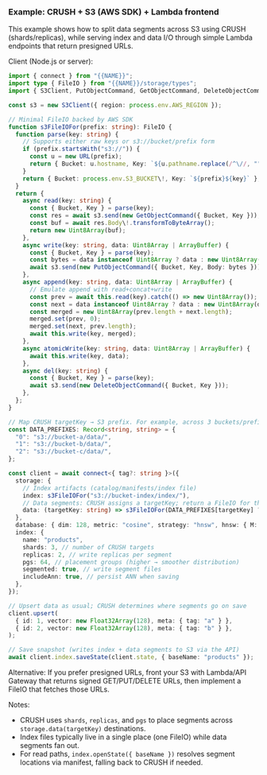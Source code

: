 ### Example: CRUSH + S3 (AWS SDK) + Lambda frontend

This example shows how to split data segments across S3 using CRUSH (shards/replicas), while serving index and data I/O through simple Lambda endpoints that return presigned URLs.

Client (Node.js or server):

```ts
import { connect } from "{{NAME}}";
import type { FileIO } from "{{NAME}}/storage/types";
import { S3Client, PutObjectCommand, GetObjectCommand, DeleteObjectCommand } from "@aws-sdk/client-s3";

const s3 = new S3Client({ region: process.env.AWS_REGION });

// Minimal FileIO backed by AWS SDK
function s3FileIOFor(prefix: string): FileIO {
  function parse(key: string) {
    // Supports either raw keys or s3://bucket/prefix form
    if (prefix.startsWith("s3://")) {
      const u = new URL(prefix);
      return { Bucket: u.hostname, Key: `${u.pathname.replace(/^\//, "")}${key}` };
    }
    return { Bucket: process.env.S3_BUCKET\!, Key: `${prefix}${key}` };
  }
  return {
    async read(key: string) {
      const { Bucket, Key } = parse(key);
      const res = await s3.send(new GetObjectCommand({ Bucket, Key }));
      const buf = await res.Body\!.transformToByteArray();
      return new Uint8Array(buf);
    },
    async write(key: string, data: Uint8Array | ArrayBuffer) {
      const { Bucket, Key } = parse(key);
      const bytes = data instanceof Uint8Array ? data : new Uint8Array(data);
      await s3.send(new PutObjectCommand({ Bucket, Key, Body: bytes }));
    },
    async append(key: string, data: Uint8Array | ArrayBuffer) {
      // Emulate append with read+concat+write
      const prev = await this.read(key).catch(() => new Uint8Array());
      const next = data instanceof Uint8Array ? data : new Uint8Array(data);
      const merged = new Uint8Array(prev.length + next.length);
      merged.set(prev, 0);
      merged.set(next, prev.length);
      await this.write(key, merged);
    },
    async atomicWrite(key: string, data: Uint8Array | ArrayBuffer) {
      await this.write(key, data);
    },
    async del(key: string) {
      const { Bucket, Key } = parse(key);
      await s3.send(new DeleteObjectCommand({ Bucket, Key }));
    },
  };
}

// Map CRUSH targetKey → S3 prefix. For example, across 3 buckets/prefixes.
const DATA_PREFIXES: Record<string, string> = {
  "0": "s3://bucket-a/data/",
  "1": "s3://bucket-b/data/",
  "2": "s3://bucket-c/data/",
};

const client = await connect<{ tag?: string }>({
  storage: {
    // Index artifacts (catalog/manifests/index file)
    index: s3FileIOFor("s3://bucket-index/index/"),
    // Data segments: CRUSH assigns a targetKey; return a FileIO for that location
    data: (targetKey: string) => s3FileIOFor(DATA_PREFIXES[targetKey] ?? DATA_PREFIXES["0"]),
  },
  database: { dim: 128, metric: "cosine", strategy: "hnsw", hnsw: { M: 16, efSearch: 50 } },
  index: {
    name: "products",
    shards: 3, // number of CRUSH targets
    replicas: 2, // write replicas per segment
    pgs: 64, // placement groups (higher → smoother distribution)
    segmented: true, // write segment files
    includeAnn: true, // persist ANN when saving
  },
});

// Upsert data as usual; CRUSH determines where segments go on save
client.upsert(
  { id: 1, vector: new Float32Array(128), meta: { tag: "a" } },
  { id: 2, vector: new Float32Array(128), meta: { tag: "b" } },
);

// Save snapshot (writes index + data segments to S3 via the API)
await client.index.saveState(client.state, { baseName: "products" });
```

Alternative: If you prefer presigned URLs, front your S3 with Lambda/API Gateway that returns signed GET/PUT/DELETE URLs, then implement a FileIO that fetches those URLs.

Notes:

- CRUSH uses `shards`, `replicas`, and `pgs` to place segments across `storage.data(targetKey)` destinations.
- Index files typically live in a single place (one FileIO) while data segments fan out.
- For read paths, `index.openState({ baseName })` resolves segment locations via manifest, falling back to CRUSH if needed.
